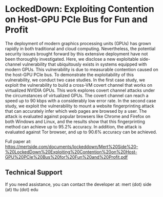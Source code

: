# LockedDown: Exploiting Contention on Host-GPU PCIe Bus for Fun and Profit

The deployment of modern graphics processing units (GPUs) has grown rapidly in both traditional and cloud computing. 
Nevertheless, the potential security issues brought forward by this extensive deployment have not been thoroughly investigated. 
Here, we disclose a new exploitable side-channel vulnerability that ubiquitously exists in systems equipped with modern GPUs. 
This vulnerability is due to measurable contention caused on the host-GPU PCIe bus. 
To demonstrate the exploitability of this vulnerability, we conduct two case studies. 
In the first case study, we exploit the vulnerability to build a cross-VM covert channel that works on virtualized NVIDIA GPUs. 
This work explores covert channel attacks under the circumstances of virtualized GPUs. 
The covert channel can reach a speed up to 90 kbps with a considerably low error rate. 
In the second case study, we exploit the vulnerability to mount a website fingerprinting attack that can accurately infer which web pages are browsed by a user. 
The attack is evaluated against popular browsers like Chrome and Firefox on both Windows and Linux, and the results show that this fingerprinting method can achieve up to 95.2% accuracy. 
In addition, the attack is evaluated against Tor browser, and up to 90.6% accuracy can be achieved.

Full paper at: https://mertside.com/documents/lockeddown/Mert%20Side%20-%20LockedDown%20Exploiting%20Contention%20on%20Host-GPU%20PCIe%20Bus%20for%20Fun%20and%20Profit.pdf

## Technical Support
If you need assistance, you can contact the developer at: mert (dot) side (at) ttu (dot) edu
